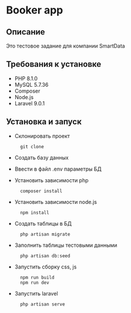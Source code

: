 # Booker app

## Описание
Это тестовое задание для компании SmartData

## Требования к установке
- PHP 8.1.0
- MySQL 5.7.36
- Composer
- Node.js
- Laravel 9.0.1
## Установка и запуск
- Склонировать проект<br>

        git clone
- Создать базу данных
- Ввести в файл .env параметры БД
- Установить зависимости php<br>
    
        composer install

- Установить зависимости node.js<br>
    
        npm install

- Создать таблицы в БД
        
        php artisan migrate

- Заполнить таблицы тестовыми данными

        php artisan db:seed

- Запустить сборку css, js

        npm run build
        npm run dev

- Запустить laravel
        
        php artisan serve
